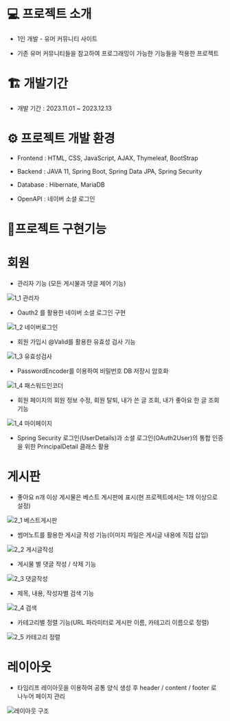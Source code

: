 # 💻 프로젝트 소개
* 1인 개발 - 유머 커뮤니티 사이트


* 기존 유머 커뮤니티들을 참고하여 프로그래밍이 가능한 기능들을 적용한 프로젝트

# 🏗️ 개발기간
* 개발 기간 : 2023.11.01 ~ 2023.12.13

# ⚙️ 프로젝트 개발 환경
* Frontend : HTML, CSS, JavaScript, AJAX, Thymeleaf, BootStrap

* Backend : JAVA 11, Spring Boot, Spring Data JPA, Spring Security

* Database : Hibernate, MariaDB

* OpenAPI : 네이버 소셜 로그인

# 📜프로젝트 구현기능
# 회원
* 관리자 기능 (모든 게시물과 댓글 제어 기능)

  
![1_1 관리자](https://github.com/jooro122/HumourSite/assets/121988218/85eac8a6-3f69-4059-abb8-a9ae13f2b696)

* Oauth2 를 활용한 네이버 소셜 로그인 구현


![1_2 네이버로그인](https://github.com/jooro122/HumourSite/assets/121988218/1f973122-5c0a-4441-8b5b-85fb8690bb4a)

* 회원 가입시 @Valid를 활용한 유효성 검사 기능

  
![1_3 유효성검사](https://github.com/jooro122/HumourSite/assets/121988218/adcbf361-124c-4961-9d57-44b6202bd8bf)

* PasswordEncoder를 이용하여 비밀번호 DB 저장시 암호화

  
![1_4 패스워드인코더](https://github.com/jooro122/HumourSite/assets/121988218/48a344de-b121-4496-9b6f-ba5f7f1ca73b)

* 회원 페이지의 회원 정보 수정, 회원 탈퇴, 내가 쓴 글 조회, 내가 좋아요 한 글 조회 기능

  
![1_4 마이페이지](https://github.com/jooro122/HumourSite/assets/121988218/c181c1aa-bfa4-4d0e-9ad3-becdd4184e1c)

* Spring Security 로그인(UserDetails)과 소셜 로그인(OAuth2User)의 통합 인증을 위한 PrincipalDetail 클래스 활용

  

# 게시판

* 좋아요 n개 이상 게시물은 베스트 게시판에 표시(현 프로젝트에서는 1개 이상으로 설정)

  
![2_1 베스트게시판](https://github.com/jooro122/HumourSite/assets/121988218/a8187d65-a16f-4f7a-be77-af7941c75aa2)

* 썸머노트를 활용한 게시글 작성 기능(이미지 파일은 게시글 내용에 직접 삽입)

  
![2_2 게시글작성](https://github.com/jooro122/HumourSite/assets/121988218/a6547c5f-0ca0-4264-a5c2-e86c87c7069c)

* 게시물 별 댓글 작성 / 삭제 기능

  
![2_3 댓글작성](https://github.com/jooro122/HumourSite/assets/121988218/7239d0e6-0a39-4af9-95cd-05bb68eef8be)

* 제목, 내용, 작성자별 검색 기능

  
![2_4 검색](https://github.com/jooro122/HumourSite/assets/121988218/2d817bc2-acbf-4c75-bca7-5b178062a274)

* 카테고리별 정렬 기능(URL 파라미터로 게시판 이름, 카테고리 이름으로 정렬)

  
![2_5 카테고리 정렬](https://github.com/jooro122/HumourSite/assets/121988218/b5d9d827-c3ee-4532-8cb5-2e7e2f543525)


# 레이아웃
* 타임리프 레이아웃을 이용하여 공통 양식 생성 후 header / content / footer 로 나누어 페이지 관리

  
![레이아웃 구조](https://github.com/jooro122/HumourSite/assets/121988218/391561d3-0482-423b-b5da-ed9dd9ab0f92)


